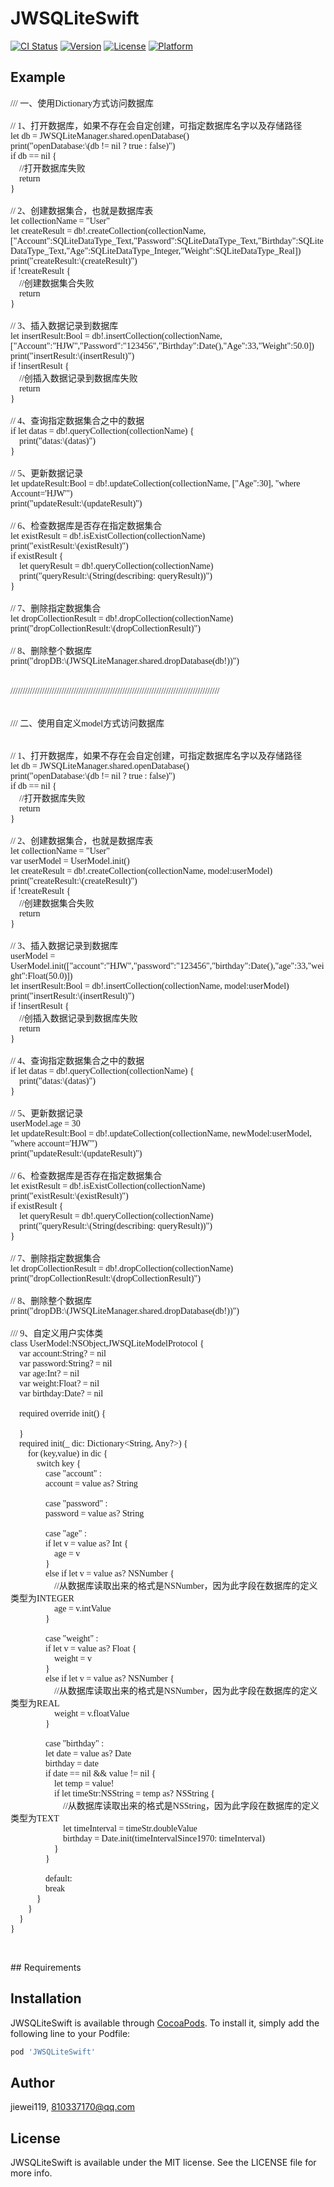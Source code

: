 # JWSQLiteSwift

[![CI Status](https://img.shields.io/travis/jiewei119/JWSQLiteSwift.svg?style=flat)](https://travis-ci.org/jiewei119/JWSQLiteSwift)
[![Version](https://img.shields.io/cocoapods/v/JWSQLiteSwift.svg?style=flat)](https://cocoapods.org/pods/JWSQLiteSwift)
[![License](https://img.shields.io/cocoapods/l/JWSQLiteSwift.svg?style=flat)](https://cocoapods.org/pods/JWSQLiteSwift)
[![Platform](https://img.shields.io/cocoapods/p/JWSQLiteSwift.svg?style=flat)](https://cocoapods.org/pods/JWSQLiteSwift)

## Example

<p>
	<div style="font-family:Verdana;font-size:14px;">
		/// 一、使用Dictionary方式访问数据库
	</div>
	<div style="font-family:Verdana;font-size:14px;">
		<br />
	</div>
	<div style="font-family:Verdana;font-size:14px;">
		// 1、打开数据库，如果不存在会自定创建，可指定数据库名字以及存储路径
	</div>
	<div style="font-family:Verdana;font-size:14px;">
		let db = JWSQLiteManager.shared.openDatabase()
	</div>
	<div style="font-family:Verdana;font-size:14px;">
		print("openDatabase:\(db != nil ? true : false)")
	</div>
	<div style="font-family:Verdana;font-size:14px;">
		if db == nil {
	</div>
	<div style="font-family:Verdana;font-size:14px;">
		&nbsp; &nbsp; //打开数据库失败
	</div>
	<div style="font-family:Verdana;font-size:14px;">
		&nbsp; &nbsp; return
	</div>
	<div style="font-family:Verdana;font-size:14px;">
		}
	</div>
	<div style="font-family:Verdana;font-size:14px;">
		<br />
	</div>
	<div style="font-family:Verdana;font-size:14px;">
		// 2、创建数据集合，也就是数据库表
	</div>
	<div style="font-family:Verdana;font-size:14px;">
		let collectionName = "User"
	</div>
	<div style="font-family:Verdana;font-size:14px;">
		let createResult = db!.createCollection(collectionName, ["Account":SQLiteDataType_Text,"Password":SQLiteDataType_Text,"Birthday":SQLiteDataType_Text,"Age":SQLiteDataType_Integer,"Weight":SQLiteDataType_Real])
	</div>
	<div style="font-family:Verdana;font-size:14px;">
		print("createResult:\(createResult)")
	</div>
	<div style="font-family:Verdana;font-size:14px;">
		if !createResult {
	</div>
	<div style="font-family:Verdana;font-size:14px;">
		&nbsp; &nbsp; //创建数据集合失败
	</div>
	<div style="font-family:Verdana;font-size:14px;">
		&nbsp; &nbsp; return
	</div>
	<div style="font-family:Verdana;font-size:14px;">
		}
	</div>
	<div style="font-family:Verdana;font-size:14px;">
		<br />
	</div>
	<div style="font-family:Verdana;font-size:14px;">
		// 3、插入数据记录到数据库
	</div>
	<div style="font-family:Verdana;font-size:14px;">
		let insertResult:Bool = db!.insertCollection(collectionName, ["Account":"HJW","Password":"123456","Birthday":Date(),"Age":33,"Weight":50.0])
	</div>
	<div style="font-family:Verdana;font-size:14px;">
		print("insertResult:\(insertResult)")
	</div>
	<div style="font-family:Verdana;font-size:14px;">
		if !insertResult {
	</div>
	<div style="font-family:Verdana;font-size:14px;">
		&nbsp; &nbsp; //创插入数据记录到数据库失败
	</div>
	<div style="font-family:Verdana;font-size:14px;">
		&nbsp; &nbsp; return
	</div>
	<div style="font-family:Verdana;font-size:14px;">
		}
	</div>
	<div style="font-family:Verdana;font-size:14px;">
		<br />
	</div>
	<div style="font-family:Verdana;font-size:14px;">
		// 4、查询指定数据集合之中的数据
	</div>
	<div style="font-family:Verdana;font-size:14px;">
		if let datas = db!.queryCollection(collectionName) {
	</div>
	<div style="font-family:Verdana;font-size:14px;">
		&nbsp; &nbsp; print("datas:\(datas)")
	</div>
	<div style="font-family:Verdana;font-size:14px;">
		}
	</div>
	<div style="font-family:Verdana;font-size:14px;">
		<br />
	</div>
	<div style="font-family:Verdana;font-size:14px;">
		// 5、更新数据记录
	</div>
	<div style="font-family:Verdana;font-size:14px;">
		let updateResult:Bool = db!.updateCollection(collectionName, ["Age":30], "where Account='HJW'")
	</div>
	<div style="font-family:Verdana;font-size:14px;">
		print("updateResult:\(updateResult)")
	</div>
	<div style="font-family:Verdana;font-size:14px;">
		<br />
	</div>
	<div style="font-family:Verdana;font-size:14px;">
		// 6、检查数据库是否存在指定数据集合
	</div>
	<div style="font-family:Verdana;font-size:14px;">
		let existResult = db!.isExistCollection(collectionName)
	</div>
	<div style="font-family:Verdana;font-size:14px;">
		print("existResult:\(existResult)")
	</div>
	<div style="font-family:Verdana;font-size:14px;">
		if existResult {
	</div>
	<div style="font-family:Verdana;font-size:14px;">
		&nbsp; &nbsp; let queryResult = db!.queryCollection(collectionName)
	</div>
	<div style="font-family:Verdana;font-size:14px;">
		&nbsp; &nbsp; print("queryResult:\(String(describing: queryResult))")
	</div>
	<div style="font-family:Verdana;font-size:14px;">
		}
	</div>
	<div style="font-family:Verdana;font-size:14px;">
		<br />
	</div>
	<div style="font-family:Verdana;font-size:14px;">
		// 7、删除指定数据集合
	</div>
	<div style="font-family:Verdana;font-size:14px;">
		let dropCollectionResult = db!.dropCollection(collectionName)
	</div>
	<div style="font-family:Verdana;font-size:14px;">
		print("dropCollectionResult:\(dropCollectionResult)")
	</div>
	<div style="font-family:Verdana;font-size:14px;">
		<br />
	</div>
	<div style="font-family:Verdana;font-size:14px;">
		// 8、删除整个数据库
	</div>
	<div style="font-family:Verdana;font-size:14px;">
		print("dropDB:\(JWSQLiteManager.shared.dropDatabase(db!))")
	</div>
	<div style="font-family:Verdana;font-size:14px;">
		<br />
	</div>
	<div style="font-family:Verdana;font-size:14px;">
		<br />
	</div>
	<div style="font-family:Verdana;font-size:14px;">
		//////////////////////////////////////////////////////////////////////////////////////
	</div>
	<div style="font-family:Verdana;font-size:14px;">
		<br />
	</div>
	<div style="font-family:Verdana;font-size:14px;">
		<br />
	</div>
	<div style="font-family:Verdana;font-size:14px;">
		/// 二、使用自定义model方式访问数据库
	</div>
	<div style="font-family:Verdana;font-size:14px;">
		<br />
	</div>
	<div style="font-family:Verdana;font-size:14px;">
		<br />
	</div>
	<div style="font-family:Verdana;font-size:14px;">
		// 1、打开数据库，如果不存在会自定创建，可指定数据库名字以及存储路径
	</div>
	<div style="font-family:Verdana;font-size:14px;">
		let db = JWSQLiteManager.shared.openDatabase()
	</div>
	<div style="font-family:Verdana;font-size:14px;">
		print("openDatabase:\(db != nil ? true : false)")
	</div>
	<div style="font-family:Verdana;font-size:14px;">
		if db == nil {
	</div>
	<div style="font-family:Verdana;font-size:14px;">
		&nbsp; &nbsp; //打开数据库失败
	</div>
	<div style="font-family:Verdana;font-size:14px;">
		&nbsp; &nbsp; return
	</div>
	<div style="font-family:Verdana;font-size:14px;">
		}
	</div>
	<div style="font-family:Verdana;font-size:14px;">
		<br />
	</div>
	<div style="font-family:Verdana;font-size:14px;">
		// 2、创建数据集合，也就是数据库表
	</div>
	<div style="font-family:Verdana;font-size:14px;">
		let collectionName = "User"
	</div>
	<div style="font-family:Verdana;font-size:14px;">
		var userModel = UserModel.init()
	</div>
	<div style="font-family:Verdana;font-size:14px;">
		let createResult = db!.createCollection(collectionName, model:userModel)
	</div>
	<div style="font-family:Verdana;font-size:14px;">
		print("createResult:\(createResult)")
	</div>
	<div style="font-family:Verdana;font-size:14px;">
		if !createResult {
	</div>
	<div style="font-family:Verdana;font-size:14px;">
		&nbsp; &nbsp; //创建数据集合失败
	</div>
	<div style="font-family:Verdana;font-size:14px;">
		&nbsp; &nbsp; return
	</div>
	<div style="font-family:Verdana;font-size:14px;">
		}
	</div>
	<div style="font-family:Verdana;font-size:14px;">
		<br />
	</div>
	<div style="font-family:Verdana;font-size:14px;">
		// 3、插入数据记录到数据库
	</div>
	<div style="font-family:Verdana;font-size:14px;">
		userModel = UserModel.init(["account":"HJW","password":"123456","birthday":Date(),"age":33,"weight":Float(50.0)])
	</div>
	<div style="font-family:Verdana;font-size:14px;">
		let insertResult:Bool = db!.insertCollection(collectionName, model:userModel)
	</div>
	<div style="font-family:Verdana;font-size:14px;">
		print("insertResult:\(insertResult)")
	</div>
	<div style="font-family:Verdana;font-size:14px;">
		if !insertResult {
	</div>
	<div style="font-family:Verdana;font-size:14px;">
		&nbsp; &nbsp; //创插入数据记录到数据库失败
	</div>
	<div style="font-family:Verdana;font-size:14px;">
		&nbsp; &nbsp; return
	</div>
	<div style="font-family:Verdana;font-size:14px;">
		}
	</div>
	<div style="font-family:Verdana;font-size:14px;">
		<br />
	</div>
	<div style="font-family:Verdana;font-size:14px;">
		// 4、查询指定数据集合之中的数据
	</div>
	<div style="font-family:Verdana;font-size:14px;">
		if let datas = db!.queryCollection(collectionName) {
	</div>
	<div style="font-family:Verdana;font-size:14px;">
		&nbsp; &nbsp; print("datas:\(datas)")
	</div>
	<div style="font-family:Verdana;font-size:14px;">
		}
	</div>
	<div style="font-family:Verdana;font-size:14px;">
		<br />
	</div>
	<div style="font-family:Verdana;font-size:14px;">
		// 5、更新数据记录
	</div>
	<div style="font-family:Verdana;font-size:14px;">
		userModel.age = 30
	</div>
	<div style="font-family:Verdana;font-size:14px;">
		let updateResult:Bool = db!.updateCollection(collectionName, newModel:userModel, "where account='HJW'")
	</div>
	<div style="font-family:Verdana;font-size:14px;">
		print("updateResult:\(updateResult)")
	</div>
	<div style="font-family:Verdana;font-size:14px;">
		<br />
	</div>
	<div style="font-family:Verdana;font-size:14px;">
		// 6、检查数据库是否存在指定数据集合
	</div>
	<div style="font-family:Verdana;font-size:14px;">
		let existResult = db!.isExistCollection(collectionName)
	</div>
	<div style="font-family:Verdana;font-size:14px;">
		print("existResult:\(existResult)")
	</div>
	<div style="font-family:Verdana;font-size:14px;">
		if existResult {
	</div>
	<div style="font-family:Verdana;font-size:14px;">
		&nbsp; &nbsp; let queryResult = db!.queryCollection(collectionName)
	</div>
	<div style="font-family:Verdana;font-size:14px;">
		&nbsp; &nbsp; print("queryResult:\(String(describing: queryResult))")
	</div>
	<div style="font-family:Verdana;font-size:14px;">
		}
	</div>
	<div style="font-family:Verdana;font-size:14px;">
		<br />
	</div>
	<div style="font-family:Verdana;font-size:14px;">
		// 7、删除指定数据集合
	</div>
	<div style="font-family:Verdana;font-size:14px;">
		let dropCollectionResult = db!.dropCollection(collectionName)
	</div>
	<div style="font-family:Verdana;font-size:14px;">
		print("dropCollectionResult:\(dropCollectionResult)")
	</div>
	<div style="font-family:Verdana;font-size:14px;">
		<br />
	</div>
	<div style="font-family:Verdana;font-size:14px;">
		// 8、删除整个数据库
	</div>
	<div style="font-family:Verdana;font-size:14px;">
		print("dropDB:\(JWSQLiteManager.shared.dropDatabase(db!))")
	</div>
	<div style="font-family:Verdana;font-size:14px;">
		<br />
	</div>
	<div style="font-family:Verdana;font-size:14px;">
		/// 9、自定义用户实体类
	</div>
	<div style="font-family:Verdana;font-size:14px;">
		class UserModel:NSObject,JWSQLiteModelProtocol {
	</div>
	<div style="font-family:Verdana;font-size:14px;">
		&nbsp; &nbsp; var account:String? = nil
	</div>
	<div style="font-family:Verdana;font-size:14px;">
		&nbsp; &nbsp; var password:String? = nil
	</div>
	<div style="font-family:Verdana;font-size:14px;">
		&nbsp; &nbsp; var age:Int? = nil
	</div>
	<div style="font-family:Verdana;font-size:14px;">
		&nbsp; &nbsp; var weight:Float? = nil
	</div>
	<div style="font-family:Verdana;font-size:14px;">
		&nbsp; &nbsp; var birthday:Date? = nil
	</div>
	<div style="font-family:Verdana;font-size:14px;">
		<br />
	</div>
	<div style="font-family:Verdana;font-size:14px;">
		&nbsp; &nbsp; required override init() {
	</div>
	<div style="font-family:Verdana;font-size:14px;">
		<br />
	</div>
	<div style="font-family:Verdana;font-size:14px;">
		&nbsp; &nbsp; }
	</div>
	<div style="font-family:Verdana;font-size:14px;">
		&nbsp; &nbsp; required init(_ dic: Dictionary&lt;String, Any?&gt;) {
	</div>
	<div style="font-family:Verdana;font-size:14px;">
		&nbsp; &nbsp; &nbsp; &nbsp; for (key,value) in dic {
	</div>
	<div style="font-family:Verdana;font-size:14px;">
		&nbsp; &nbsp; &nbsp; &nbsp; &nbsp; &nbsp; switch key {
	</div>
	<div style="font-family:Verdana;font-size:14px;">
		&nbsp; &nbsp; &nbsp; &nbsp; &nbsp; &nbsp; &nbsp; &nbsp; case "account" :
	</div>
	<div style="font-family:Verdana;font-size:14px;">
		&nbsp; &nbsp; &nbsp; &nbsp; &nbsp; &nbsp; &nbsp; &nbsp; account = value as? String
	</div>
	<div style="font-family:Verdana;font-size:14px;">
		&nbsp; &nbsp; &nbsp; &nbsp; &nbsp; &nbsp; &nbsp; &nbsp;&nbsp;
	</div>
	<div style="font-family:Verdana;font-size:14px;">
		&nbsp; &nbsp; &nbsp; &nbsp; &nbsp; &nbsp; &nbsp; &nbsp; case "password" :
	</div>
	<div style="font-family:Verdana;font-size:14px;">
		&nbsp; &nbsp; &nbsp; &nbsp; &nbsp; &nbsp; &nbsp; &nbsp; password = value as? String
	</div>
	<div style="font-family:Verdana;font-size:14px;">
		&nbsp; &nbsp; &nbsp; &nbsp; &nbsp; &nbsp; &nbsp; &nbsp;&nbsp;
	</div>
	<div style="font-family:Verdana;font-size:14px;">
		&nbsp; &nbsp; &nbsp; &nbsp; &nbsp; &nbsp; &nbsp; &nbsp; case "age" :
	</div>
	<div style="font-family:Verdana;font-size:14px;">
		&nbsp; &nbsp; &nbsp; &nbsp; &nbsp; &nbsp; &nbsp; &nbsp; if let v = value as? Int {
	</div>
	<div style="font-family:Verdana;font-size:14px;">
		&nbsp; &nbsp; &nbsp; &nbsp; &nbsp; &nbsp; &nbsp; &nbsp; &nbsp; &nbsp; age = v
	</div>
	<div style="font-family:Verdana;font-size:14px;">
		&nbsp; &nbsp; &nbsp; &nbsp; &nbsp; &nbsp; &nbsp; &nbsp; }
	</div>
	<div style="font-family:Verdana;font-size:14px;">
		&nbsp; &nbsp; &nbsp; &nbsp; &nbsp; &nbsp; &nbsp; &nbsp; else if let v = value as? NSNumber {
	</div>
	<div style="font-family:Verdana;font-size:14px;">
		&nbsp; &nbsp; &nbsp; &nbsp; &nbsp; &nbsp; &nbsp; &nbsp; &nbsp; &nbsp; //从数据库读取出来的格式是NSNumber，因为此字段在数据库的定义类型为INTEGER
	</div>
	<div style="font-family:Verdana;font-size:14px;">
		&nbsp; &nbsp; &nbsp; &nbsp; &nbsp; &nbsp; &nbsp; &nbsp; &nbsp; &nbsp; age = v.intValue
	</div>
	<div style="font-family:Verdana;font-size:14px;">
		&nbsp; &nbsp; &nbsp; &nbsp; &nbsp; &nbsp; &nbsp; &nbsp; }
	</div>
	<div style="font-family:Verdana;font-size:14px;">
		&nbsp; &nbsp; &nbsp; &nbsp; &nbsp; &nbsp; &nbsp; &nbsp;&nbsp;
	</div>
	<div style="font-family:Verdana;font-size:14px;">
		&nbsp; &nbsp; &nbsp; &nbsp; &nbsp; &nbsp; &nbsp; &nbsp; case "weight" :
	</div>
	<div style="font-family:Verdana;font-size:14px;">
		&nbsp; &nbsp; &nbsp; &nbsp; &nbsp; &nbsp; &nbsp; &nbsp; if let v = value as? Float {
	</div>
	<div style="font-family:Verdana;font-size:14px;">
		&nbsp; &nbsp; &nbsp; &nbsp; &nbsp; &nbsp; &nbsp; &nbsp; &nbsp; &nbsp; weight = v
	</div>
	<div style="font-family:Verdana;font-size:14px;">
		&nbsp; &nbsp; &nbsp; &nbsp; &nbsp; &nbsp; &nbsp; &nbsp; }
	</div>
	<div style="font-family:Verdana;font-size:14px;">
		&nbsp; &nbsp; &nbsp; &nbsp; &nbsp; &nbsp; &nbsp; &nbsp; else if let v = value as? NSNumber {
	</div>
	<div style="font-family:Verdana;font-size:14px;">
		&nbsp; &nbsp; &nbsp; &nbsp; &nbsp; &nbsp; &nbsp; &nbsp; &nbsp; &nbsp; //从数据库读取出来的格式是NSNumber，因为此字段在数据库的定义类型为REAL
	</div>
	<div style="font-family:Verdana;font-size:14px;">
		&nbsp; &nbsp; &nbsp; &nbsp; &nbsp; &nbsp; &nbsp; &nbsp; &nbsp; &nbsp; weight = v.floatValue
	</div>
	<div style="font-family:Verdana;font-size:14px;">
		&nbsp; &nbsp; &nbsp; &nbsp; &nbsp; &nbsp; &nbsp; &nbsp; }
	</div>
	<div style="font-family:Verdana;font-size:14px;">
		&nbsp; &nbsp; &nbsp; &nbsp; &nbsp; &nbsp; &nbsp; &nbsp;&nbsp;
	</div>
	<div style="font-family:Verdana;font-size:14px;">
		&nbsp; &nbsp; &nbsp; &nbsp; &nbsp; &nbsp; &nbsp; &nbsp; case "birthday" :
	</div>
	<div style="font-family:Verdana;font-size:14px;">
		&nbsp; &nbsp; &nbsp; &nbsp; &nbsp; &nbsp; &nbsp; &nbsp; let date = value as? Date
	</div>
	<div style="font-family:Verdana;font-size:14px;">
		&nbsp; &nbsp; &nbsp; &nbsp; &nbsp; &nbsp; &nbsp; &nbsp; birthday = date
	</div>
	<div style="font-family:Verdana;font-size:14px;">
		&nbsp; &nbsp; &nbsp; &nbsp; &nbsp; &nbsp; &nbsp; &nbsp; if date == nil &amp;&amp; value != nil {
	</div>
	<div style="font-family:Verdana;font-size:14px;">
		&nbsp; &nbsp; &nbsp; &nbsp; &nbsp; &nbsp; &nbsp; &nbsp; &nbsp; &nbsp; let temp = value!
	</div>
	<div style="font-family:Verdana;font-size:14px;">
		&nbsp; &nbsp; &nbsp; &nbsp; &nbsp; &nbsp; &nbsp; &nbsp; &nbsp; &nbsp; if let timeStr:NSString = temp as? NSString {
	</div>
	<div style="font-family:Verdana;font-size:14px;">
		&nbsp; &nbsp; &nbsp; &nbsp; &nbsp; &nbsp; &nbsp; &nbsp; &nbsp; &nbsp; &nbsp; &nbsp; //从数据库读取出来的格式是NSString，因为此字段在数据库的定义类型为TEXT
	</div>
	<div style="font-family:Verdana;font-size:14px;">
		&nbsp; &nbsp; &nbsp; &nbsp; &nbsp; &nbsp; &nbsp; &nbsp; &nbsp; &nbsp; &nbsp; &nbsp; let timeInterval = timeStr.doubleValue
	</div>
	<div style="font-family:Verdana;font-size:14px;">
		&nbsp; &nbsp; &nbsp; &nbsp; &nbsp; &nbsp; &nbsp; &nbsp; &nbsp; &nbsp; &nbsp; &nbsp; birthday = Date.init(timeIntervalSince1970: timeInterval)
	</div>
	<div style="font-family:Verdana;font-size:14px;">
		&nbsp; &nbsp; &nbsp; &nbsp; &nbsp; &nbsp; &nbsp; &nbsp; &nbsp; &nbsp; }
	</div>
	<div style="font-family:Verdana;font-size:14px;">
		&nbsp; &nbsp; &nbsp; &nbsp; &nbsp; &nbsp; &nbsp; &nbsp; }
	</div>
	<div style="font-family:Verdana;font-size:14px;">
		&nbsp; &nbsp; &nbsp; &nbsp; &nbsp; &nbsp;&nbsp;
	</div>
	<div style="font-family:Verdana;font-size:14px;">
		&nbsp; &nbsp; &nbsp; &nbsp; &nbsp; &nbsp; &nbsp; &nbsp; default:
	</div>
	<div style="font-family:Verdana;font-size:14px;">
		&nbsp; &nbsp; &nbsp; &nbsp; &nbsp; &nbsp; &nbsp; &nbsp; break
	</div>
	<div style="font-family:Verdana;font-size:14px;">
		&nbsp; &nbsp; &nbsp; &nbsp; &nbsp; &nbsp; }
	</div>
	<div style="font-family:Verdana;font-size:14px;">
		&nbsp; &nbsp; &nbsp; &nbsp; }
	</div>
	<div style="font-family:Verdana;font-size:14px;">
		&nbsp; &nbsp; }
	</div>
	<div style="font-family:Verdana;font-size:14px;">
		}
	</div>
</p>
<p>
	<br />
</p>
## Requirements

## Installation

JWSQLiteSwift is available through [CocoaPods](https://cocoapods.org). To install
it, simply add the following line to your Podfile:

```ruby
pod 'JWSQLiteSwift'
```

## Author

jiewei119, 810337170@qq.com

## License

JWSQLiteSwift is available under the MIT license. See the LICENSE file for more info.
